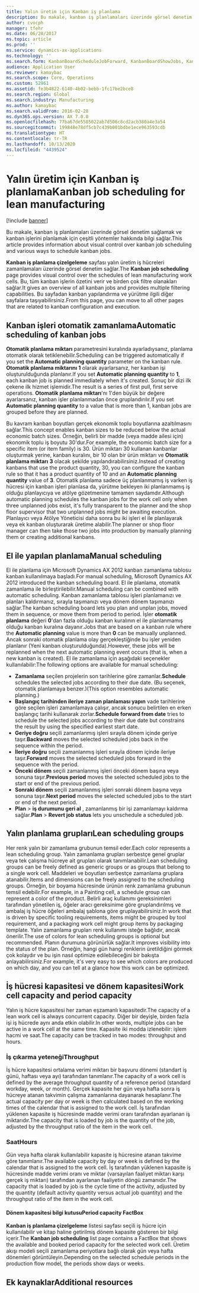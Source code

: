 ```yaml
---
title: Yalın üretim için Kanban iş planlama
description: Bu makale, kanban iş planlamaları üzerinde görsel denetim sağlamak ve kanban işlerini planlamak için çeşitli yöntemler hakkında bilgi sağlar.
author: cvocph
manager: tfehr
ms.date: 06/20/2017
ms.topic: article
ms.prod: ''
ms.service: dynamics-ax-applications
ms.technology: ''
ms.search.form: KanbanBoardScheduleJobForward, KanbanBoardShowJobs, KanbanJobSchedulingListPage
audience: Application User
ms.reviewer: kamaybac
ms.search.scope: Core, Operations
ms.custom: 52961
ms.assetid: fe3b4822-6140-4b02-bebb-1fc17be2bce8
ms.search.region: Global
ms.search.industry: Manufacturing
ms.author: kamaybac
ms.search.validFrom: 2016-02-28
ms.dyn365.ops.version: AX 7.0.0
ms.openlocfilehash: 77ba67de5585022ab7d506c8cd2acb380a4e3a54
ms.sourcegitcommit: 199848e78df5cb7c439b001bdbe1ece963593cdb
ms.translationtype: HT
ms.contentlocale: tr-TR
ms.lasthandoff: 10/13/2020
ms.locfileid: "4439524"
---
```

# <a name="kanban-job-scheduling-for-lean-manufacturing"></a><span data-ttu-id="c8ee1-103">Yalın üretim için Kanban iş planlama</span><span class="sxs-lookup"><span data-stu-id="c8ee1-103">Kanban job scheduling for lean manufacturing</span></span>

[!include [banner](../includes/banner.md)]

<span data-ttu-id="c8ee1-104">Bu makale, kanban iş planlamaları üzerinde görsel denetim sağlamak ve kanban işlerini planlamak için çeşitli yöntemler hakkında bilgi sağlar.</span><span class="sxs-lookup"><span data-stu-id="c8ee1-104">This article provides information about visual control over kanban job scheduling and various ways to schedule kanban jobs.</span></span>  

<span data-ttu-id="c8ee1-105">**Kanban iş planlama çizelgeleme** sayfası yalın üretim iş hücreleri zamanlamaları üzerinde görsel denetim sağlar.</span><span class="sxs-lookup"><span data-stu-id="c8ee1-105">The **Kanban job scheduling** page provides visual control over the schedules of lean manufacturing work cells.</span></span> <span data-ttu-id="c8ee1-106">Bu, tüm kanban işlerin özetini verir ve birden çok filtre olanakları sağlar.</span><span class="sxs-lookup"><span data-stu-id="c8ee1-106">It gives an overview of all kanban jobs and provides multiple filtering capabilities.</span></span> <span data-ttu-id="c8ee1-107">Bu sayfadan kanban yapılandırma ve yürütme ilgili diğer sayfalara taşıyabilirsiniz.</span><span class="sxs-lookup"><span data-stu-id="c8ee1-107">From this page, you can move to all other pages that are related to kanban configuration and execution.</span></span>

## <a name="automatic-scheduling-of-kanban-jobs"></a><span data-ttu-id="c8ee1-108">Kanban işleri otomatik zamanlama</span><span class="sxs-lookup"><span data-stu-id="c8ee1-108">Automatic scheduling of kanban jobs</span></span>
<span data-ttu-id="c8ee1-109">**Otomatik planlama miktarı** parametresini kuralında ayarladıysanız, planlama otomatik olarak tetiklenebilir.</span><span class="sxs-lookup"><span data-stu-id="c8ee1-109">Scheduling can be triggered automatically if you set the **Automatic planning quantity** parameter on the kanban rule.</span></span> <span data-ttu-id="c8ee1-110">**Otomatik planlama miktarını** **1** olarak ayarlarsanız, her kanban işi oluşturulduğunda planlanır.</span><span class="sxs-lookup"><span data-stu-id="c8ee1-110">If you set **Automatic planning quantity** to **1**, each kanban job is planned immediately when it's created.</span></span> <span data-ttu-id="c8ee1-111">Sonuç bir dizi ilk çekene ilk hizmet işlemidir.</span><span class="sxs-lookup"><span data-stu-id="c8ee1-111">The result is a series of first pull, first serve operations.</span></span> <span data-ttu-id="c8ee1-112">**Otomatik planlama miktarı**'nı 1'den büyük bir değere ayarlarsanız, kanban işler planlanmadan önce gruplandırılır.</span><span class="sxs-lookup"><span data-stu-id="c8ee1-112">If you set **Automatic planning quantity** to a value that is more than 1, kanban jobs are grouped before they are planned.</span></span> 

<span data-ttu-id="c8ee1-113">Bu kavram kanban boyutları gerçek ekonomik toplu boyutlarına azaltılmasını sağlar.</span><span class="sxs-lookup"><span data-stu-id="c8ee1-113">This concept enables kanban sizes to be reduced below the actual economic batch sizes.</span></span> <span data-ttu-id="c8ee1-114">Örneğin, belirli bir madde (veya madde ailesi için) ekonomik toplu iş boyutu 30'dur.</span><span class="sxs-lookup"><span data-stu-id="c8ee1-114">For example, the economic batch size for a specific item (or item family) is 30.</span></span> <span data-ttu-id="c8ee1-115">Ürün miktarı 30 kullanan kanbanlar oluşturmak yerine, kanban kuralını, bir 10 olan bir ürün miktarı ve **Otomatik planlama miktarı** **3** olacak şekilde yapılandırabilirsiniz.</span><span class="sxs-lookup"><span data-stu-id="c8ee1-115">Instead of creating kanbans that use the product quantity, 30, you can configure the kanban rule so that it has a product quantity of 10 and an **Automatic planning quantity** value of **3**.</span></span> <span data-ttu-id="c8ee1-116">Otomatik planlama sadece üç planlanmamış iş varken iş hücresi için kanban işleri planlasa da, yürütme bekleyen iki planlanmamış iş olduğu planlayıcıya ve atölye gözetmenine tamamen saydamdır.</span><span class="sxs-lookup"><span data-stu-id="c8ee1-116">Although automatic planning schedules the kanban jobs for the work cell only when three unplanned jobs exist, it's fully transparent to the planner and the shop floor supervisor that two unplanned jobs might be awaiting execution.</span></span> <span data-ttu-id="c8ee1-117">Planlayıcı veya Atölye Yöneticisi daha sonra bu iki işleri el ile planlayarak veya ek kanban oluşturarak üretime alabilir.</span><span class="sxs-lookup"><span data-stu-id="c8ee1-117">The planner or shop floor manager can then take those two jobs into production by manually planning them or creating additional kanbans.</span></span>

## <a name="manual-scheduling"></a><span data-ttu-id="c8ee1-118">El ile yapılan planlama</span><span class="sxs-lookup"><span data-stu-id="c8ee1-118">Manual scheduling</span></span>
<span data-ttu-id="c8ee1-119">El ile planlama için Microsoft Dynamics AX 2012 kanban zamanlama tablosu kanban kullanılmaya başladı.</span><span class="sxs-lookup"><span data-stu-id="c8ee1-119">For manual scheduling, Microsoft Dynamics AX 2012 introduced the kanban scheduling board.</span></span> <span data-ttu-id="c8ee1-120">El ile planlama, otomatik zamanlama ile birleştirilebilir.</span><span class="sxs-lookup"><span data-stu-id="c8ee1-120">Manual scheduling can be combined with automatic scheduling.</span></span> <span data-ttu-id="c8ee1-121">Kanban zamanlama tablosu işleri planlamanızı ve planları kaldırmanız, sırayla taşımanızı veya dönem dönem taşımanızı sağlar.</span><span class="sxs-lookup"><span data-stu-id="c8ee1-121">The kanban scheduling board lets you plan and unplan jobs, moved them in sequence, or move them from period to period.</span></span> <span data-ttu-id="c8ee1-122">İşler **otomatik planlama** değeri **0**'dan fazla olduğu kanban kuralının el ile planlanmamış olduğu kanban kuralına dayanır.</span><span class="sxs-lookup"><span data-stu-id="c8ee1-122">Jobs that are based on a kanban rule where the **Automatic planning** value is more than **0** can be manually unplanned.</span></span> <span data-ttu-id="c8ee1-123">Ancak sonraki otomatik planlama olay gerçekleştiğinde bu işler yeniden planlanır (Yeni kanban oluşturulduğunda).</span><span class="sxs-lookup"><span data-stu-id="c8ee1-123">However, these jobs will be replanned when the next automatic planning event occurs (that is, when a new kanban is created).</span></span> <span data-ttu-id="c8ee1-124">El ile zamanlama için aşağıdaki seçenekler kullanılabilir:</span><span class="sxs-lookup"><span data-stu-id="c8ee1-124">The following options are available for manual scheduling:</span></span>

-   <span data-ttu-id="c8ee1-125">**Zamanlama** seçilen projelerin son tarihlerine göre zamanlar.</span><span class="sxs-lookup"><span data-stu-id="c8ee1-125">**Schedule** schedules the selected jobs according to their due date.</span></span> <span data-ttu-id="c8ee1-126">(Bu seçenek, otomatik planlamaya benzer.)</span><span class="sxs-lookup"><span data-stu-id="c8ee1-126">(This option resembles automatic planning.)</span></span>
-   <span data-ttu-id="c8ee1-127">**Başlangıç tarihinden ileriye zaman planlaması yapın** vade tarihlerine göre seçilen işleri zamanlamaya çalışır, ancak sonucu belirtilen en erken başlangıç tarihi kullanarak zorlar.</span><span class="sxs-lookup"><span data-stu-id="c8ee1-127">**Schedule forward from date** tries to schedule the selected jobs according to their due date but constrains the result by using the specified earliest start date.</span></span>
-   <span data-ttu-id="c8ee1-128">**Geriye doğru** seçili zamanlanmış işleri sırayla dönem içinde geriye taşır.</span><span class="sxs-lookup"><span data-stu-id="c8ee1-128">**Backward** moves the selected scheduled jobs back in the sequence within the period.</span></span>
-   <span data-ttu-id="c8ee1-129">**İleriye doğru** seçili zamanlanmış işleri sırayla dönem içinde ileriye taşır.</span><span class="sxs-lookup"><span data-stu-id="c8ee1-129">**Forward** moves the selected scheduled jobs forward in the sequence with the period.</span></span>
-   <span data-ttu-id="c8ee1-130">**Önceki dönem** seçili zamanlanmış işleri önceki dönem başına veya sonuna taşır.</span><span class="sxs-lookup"><span data-stu-id="c8ee1-130">**Previous period** moves the selected scheduled jobs to the start or end of the previous period.</span></span>
-   <span data-ttu-id="c8ee1-131">**Sonraki dönem** seçili zamanlanmış işleri sonraki dönem başına veya sonuna taşır.</span><span class="sxs-lookup"><span data-stu-id="c8ee1-131">**Next period** moves the selected scheduled jobs to the start or end of the next period.</span></span>
-   <span data-ttu-id="c8ee1-132">**Plan** &gt; **iş durumunu geri al** , zamanlanmış bir işi zamanlamayı kaldırma sağlar.</span><span class="sxs-lookup"><span data-stu-id="c8ee1-132">**Plan** &gt; **Revert job status** lets you unschedule a scheduled job.</span></span>

## <a name="lean-scheduling-groups"></a><span data-ttu-id="c8ee1-133">Yalın planlama grupları</span><span class="sxs-lookup"><span data-stu-id="c8ee1-133">Lean scheduling groups</span></span>
<span data-ttu-id="c8ee1-134">Her renk yalın bir zamanlama grubunun temsil eder.</span><span class="sxs-lookup"><span data-stu-id="c8ee1-134">Each color represents a lean scheduling group.</span></span> <span data-ttu-id="c8ee1-135">Yalın zamanlama grupları serbestçe genel gruplar veya tek çalışma hücreye ait grupları olarak tanımlanabilir.</span><span class="sxs-lookup"><span data-stu-id="c8ee1-135">Lean scheduling groups can be freely defined as generic groups or as groups that belong to a single work cell.</span></span> <span data-ttu-id="c8ee1-136">Maddeleri ve boyutları serbestçe zamanlama gruplara atanabilir.</span><span class="sxs-lookup"><span data-stu-id="c8ee1-136">Items and dimensions can be freely assigned to the scheduling groups.</span></span> <span data-ttu-id="c8ee1-137">Örneğin, bir boyama hücresinde ürünün renk zamanlama grubunun temsil edebilir.</span><span class="sxs-lookup"><span data-stu-id="c8ee1-137">For example, in a Painting cell, a schedule group can represent a color of the product.</span></span> <span data-ttu-id="c8ee1-138">Belirli araç kullanımı gereksinimleri tarafından yönetilen iş, öğeler aracı gereksinime göre gruplandırılmış ve ambalaj iş hücre öğeleri ambalaj şablona göre gruplayabilirsiniz.</span><span class="sxs-lookup"><span data-stu-id="c8ee1-138">In work that is driven by specific tooling requirements, items might be grouped by tool requirement, and a packaging work cell might group items by packaging template.</span></span> <span data-ttu-id="c8ee1-139">Yalın zamanlama grupları renk kullanımı isteğe bağlıdır, ancak önerilir.</span><span class="sxs-lookup"><span data-stu-id="c8ee1-139">The use of colors for lean scheduling groups is optional but recommended.</span></span> <span data-ttu-id="c8ee1-140">Planın durumuna görünürlük sağlar.</span><span class="sxs-lookup"><span data-stu-id="c8ee1-140">It improves visibility into the status of the plan.</span></span> <span data-ttu-id="c8ee1-141">Örneğin, hangi gün hangi renklerin üretildiğini görmek çok kolaydır ve bu işin nasıl optimize edilebileceğini bir bakışta anlayabilirsiniz.</span><span class="sxs-lookup"><span data-stu-id="c8ee1-141">For example, it's very easy to see which colors are produced on which day, and you can tell at a glance how this work can be optimized.</span></span>

## <a name="work-cell-capacity-and-period-capacity"></a><span data-ttu-id="c8ee1-142">İş hücresi kapasitesi ve dönem kapasitesi</span><span class="sxs-lookup"><span data-stu-id="c8ee1-142">Work cell capacity and period capacity</span></span>
<span data-ttu-id="c8ee1-143">Yalın iş hücre kapasitesi her zaman eşzamanlı kapasitedir.</span><span class="sxs-lookup"><span data-stu-id="c8ee1-143">The capacity of a lean work cell is always concurrent capacity.</span></span> <span data-ttu-id="c8ee1-144">Diğer bir deyişle, birden fazla işi iş hücrede aynı anda etkin olabilir.</span><span class="sxs-lookup"><span data-stu-id="c8ee1-144">In other words, multiple jobs can be active in a work cell at the same time.</span></span> <span data-ttu-id="c8ee1-145">Kapasite iki modda izlenebilir: işlem hacmi ve saat.</span><span class="sxs-lookup"><span data-stu-id="c8ee1-145">The capacity can be tracked in two modes: throughput and hours.</span></span>

### <a name="throughput"></a><span data-ttu-id="c8ee1-146">İş çıkarma yeteneği</span><span class="sxs-lookup"><span data-stu-id="c8ee1-146">Throughput</span></span>

<span data-ttu-id="c8ee1-147">İş hücre kapasitesi ortalama verimi miktarı bir başvuru dönemi (standart iş günü, haftası veya ayı) tarafından tanımlanır.</span><span class="sxs-lookup"><span data-stu-id="c8ee1-147">The capacity of a work cell is defined by the average throughput quantity of a reference period (standard workday, week, or month).</span></span> <span data-ttu-id="c8ee1-148">Gerçek kapasite her gün veya hafta sonra iş hücreye atanan takvimin çalışma zamanlarına dayanarak hesaplanır.</span><span class="sxs-lookup"><span data-stu-id="c8ee1-148">The actual capacity per day or week is then calculated based on the working times of the calendar that is assigned to the work cell.</span></span> <span data-ttu-id="c8ee1-149">İş tarafından yüklenen kapasite iş hücresinde madde verimi oranı tarafından ayarlanan iş miktarıdır.</span><span class="sxs-lookup"><span data-stu-id="c8ee1-149">The capacity that is loaded by job is the quantity of the job, adjusted by the throughput ratio of the item in the work cell.</span></span>

### <a name="hours"></a><span data-ttu-id="c8ee1-150">Saat</span><span class="sxs-lookup"><span data-stu-id="c8ee1-150">Hours</span></span>

<span data-ttu-id="c8ee1-151">Gün veya hafta olarak kullanılabilir kapasite iş hücresine atanan takvime göre tanımlanır.</span><span class="sxs-lookup"><span data-stu-id="c8ee1-151">The available capacity by day or week is defined by the calendar that is assigned to the work cell.</span></span> <span data-ttu-id="c8ee1-152">İş tarafından yüklenen kapasite iş hücresinde madde verimi oranı ve miktar (varsayılan faaliyet miktarı karşı gerçek iş miktarı) tarafından ayarlanan faaliyetin döngü zamanıdır.</span><span class="sxs-lookup"><span data-stu-id="c8ee1-152">The capacity that is loaded by job is the cycle time of the activity, adjusted by the quantity (default activity quantity versus actual job quantity) and the throughput ratio of the item in the work cell.</span></span>

#### <a name="period-capacity-factbox"></a><span data-ttu-id="c8ee1-153">Dönem kapasitesi bilgi kutusu</span><span class="sxs-lookup"><span data-stu-id="c8ee1-153">Period capacity FactBox</span></span>

<span data-ttu-id="c8ee1-154">**Kanban iş planlama çizelgeleme** listesi sayfası seçili iş hücre için kullanılabilir ve kitap haline getirilmiş dönem kapasite gösteren bir bilgi içerir.</span><span class="sxs-lookup"><span data-stu-id="c8ee1-154">The **Kanban job scheduling** list page contains a FactBox that shows the available and booked period capacity for the selected work cell.</span></span> <span data-ttu-id="c8ee1-155">Üretim akışı modeli seçili zamanlama periyotlara bağlı olarak gün veya hafta dönemleri görüntüleyin.</span><span class="sxs-lookup"><span data-stu-id="c8ee1-155">Depending on the selected schedule periods in the production flow model, the periods show days or weeks.</span></span>

<a name="additional-resources"></a><span data-ttu-id="c8ee1-156">Ek kaynaklar</span><span class="sxs-lookup"><span data-stu-id="c8ee1-156">Additional resources</span></span>
--------



